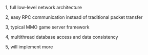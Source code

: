 1, full low-level network architecture

2, easy RPC communication instead of traditional packet transfer

3, typical MMO game server framework

4, multithread database access and data consistency

5, will implement more